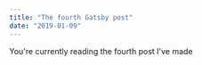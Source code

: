 ```yaml
---
title: "The fourth Gatsby post"
date: "2019-01-09"
---
```


You're currently reading the fourth post I've made